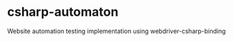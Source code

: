csharp-automaton
================

Website automation testing implementation using webdriver-csharp-binding